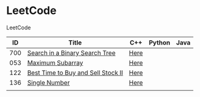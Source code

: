 # LeetCode
LeetCode

| ID   | Title                                                        | C++                                                      | Python | Java |
| ---- | ------------------------------------------------------------ | -------------------------------------------------------- | ------ | ---- |
| 700  | [Search in a Binary Search Tree](https://leetcode.com/problems/search-in-a-binary-search-tree/) | [Here](./C++/700_Search_in_a_Binary_Search_Tree.cpp)     |        |      |
| 053  | [Maximum Subarray](https://leetcode.com/problems/maximum-subarray/) | [Here](/C++/053-maximum-subarray.cpp)                    |        |      |
| 122  | [Best Time to Buy and Sell Stock II](https://leetcode.com/problems/best-time-to-buy-and-sell-stock-ii/) | [Here](./C++/122-best-time-to-buy-and-sell-stock-ii.cpp) |        |      |
| 136  | [Single Number](https://leetcode.com/problems/single-number/) | [Here](./C++/136-single-number.cpp)                      |        |      |
|      |                                                              |                                                          |        |      |

